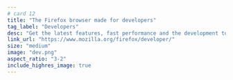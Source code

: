 ```yaml
---
# card 12
title: "The Firefox browser made for developers"
tag_label: "Developers"
desc: "Get the latest features, fast performance and the development tools you need to build for the open web."
link_url: "https://www.mozilla.org/firefox/developer/"
size: "medium"
image: "dev.png"
aspect_ratio: "3-2"
include_highres_image: true
---
```

